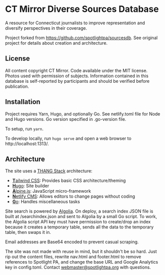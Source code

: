 # CT Mirror Diverse Sources Database

A resource for Connecticut journalists to improve representation and diversify perspectives in their coverage.

Project forked from https://github.com/spotlightpa/sourcesdb. See original project for details about creation and architecture.

## License

All content copyright CT Mirror. Code available under the MIT license. Photos used with permission of subjects. Information contained in this database is self-reported by participants and should be verified before publication.

## Installation

Project requires Yarn, Hugo, and optionally Go. See netlify.toml file for Node and Hugo versions. Go version specified in .go-version file.

To setup, run `yarn`.

To develop locally, run `hugo serve` and open a web browser to http://localhost:1313/.

## Architecture

The site uses a [THANG Stack](https://twitter.com/carlmjohnson/status/1327090078578053120) architecture:

- [**T**ailwind CSS](https://tailwindcss.com): Provides basic CSS architecture/theming
- [**H**ugo](https://gohugo.io): Site builder
- [**A**lpine.js](https://github.com/alpinejs/alpine): JavaScript micro-framework
- [**N**etlify CMS](https://www.netlifycms.org): Allows editors to change pages without coding
- [**G**o](https://golang.org): Handles miscellaneous tasks

Site search is powered by [Algolia](https://www.algolia.com). On deploy, a search index JSON file is built at /searchindex.json and sent to Algolia by a small Go script. To work, the Algolia script API key must have permission to create/drop an index because it creates a temporary table, sends all the data to the temporary table, then swaps it in.

Email addresses are Base64 encoded to prevent casual scraping.

The site was not made with reuse in mind, but it shouldn't be so hard. Just rip out the content files, rewrite nav.html and footer.html to remove references to Spotlight PA, and change the base URL and Google Analytics key in config.toml. Contact webmaster@spotlightpa.org with questions.

